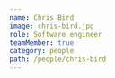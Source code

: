 ```yaml
---
name: Chris Bird
image: chris-bird.jpg
role: Software engineer
teamMember: true
category: people
path: /people/chris-bird
---
```


